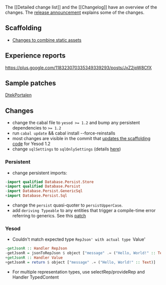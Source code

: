 The [[Detailed change list]] and the [[Changelog]] have an overview of the changes.
The [release announcement](http://www.yesodweb.com/blog/2013/05/yesod-1-2-released) explains some of the changes.

## Scaffolding

* [Changes to combine static assets](https://github.com/yesodweb/yesod-scaffold/commit/fe2e2a0eed1f0cb2cc4b09b144df0a08f66e294a)

## Experience reports

https://plus.google.com/118323070335349339293/posts/JxZ2jpW8CfX

## Sample patches

[DtekPortalen](https://github.com/dtekcth/DtekPortalen/commit/303e01f362b964528d83d4680784b828746013b0)

## Changes

* change the cabal file to `yesod >= 1.2` and bump any persistent dependencies to `>= 1.2`
* run `cabal update` && cabal install --force-reinstalls
* most changes are visible in the commit that [updates the scaffolding code](https://github.com/yesodweb/yesod-scaffold/commit/95a04a71bf7f2202dd51d2dafe5c4168c66e6412) for Yesod 1.2
* change `sqlSettings` to `sqlOnlySettings` (details [here](http://www.yesodweb.com/blog/2012/12/simplified-persistent-types))

### Persistent

* change persistent imports:

``` haskell
-import qualified Database.Persist.Store
+import qualified Database.Persist
-import Database.Persist.GenericSql
+import Database.Persist.Sql
```

* change the `persist` quasi-quoter to `persistUpperCase`.
* add `deriving Typeable` to any entities that trigger a compile-time error referring to generics. See this [patch](https://github.com/yesodweb/yesod-scaffold/commit/ee74d26f8ea8e41ed60ac1bc3857182f94308dfd)

### Yesod

* Couldn't match expected type `RepJson' with actual type `Value'

``` haskell
-getJsonR :: Handler RepJson
-getJsonR = jsonToRepJson $ object ["message" .= ("Hello, World!" :: Text)]
+getJsonR :: Handler Value
+getJsonR = return $ object ["message" .= ("Hello, World!" :: Text)]
```

* For multiple representation types, use selectRep/provideRep and Handler TypedContent